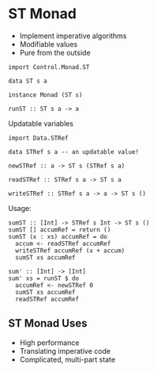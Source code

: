 # ST Monad

* Implement imperative algorithms
* Modifiable values
* Pure from the outside

```
import Control.Monad.ST

data ST s a

instance Monad (ST s)

runST :: ST s a -> a
```

Updatable variables

```
import Data.STRef

data STRef s a -- an updatable value!

newSTRef :: a -> ST s (STRef s a)

readSTRef :: STRef s a -> ST s a

writeSTRef :: STRef s a -> a -> ST s ()
```

Usage:

```
sumST :: [Int] -> STRef s Int -> ST s ()
sumST [] accumRef = return ()
sumST (x : xs) accumRef = do
  accum <- readSTRef accumRef
  writeSTRef accumRef (x + accum)
  sumST xs accumRef
```

```
sum' :: [Int] -> [Int]
sum' xs = runST $ do
  accumRef <- newSTRef 0
  sumST xs accumRef
  readSTRef accumRef
```

## ST Monad Uses

* High performance
* Translating imperative code
* Complicated, multi-part state
